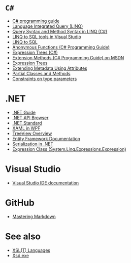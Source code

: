 
# `C#`

- [C# programming guide][csharpguid]
- [Language Integrated Query (LINQ)](https://docs.microsoft.com/en-us/dotnet/csharp/programming-guide/concepts/linq)
- [Query Syntax and Method Syntax in LINQ (C#)](https://docs.microsoft.com/en-us/dotnet/csharp/programming-guide/concepts/linq/query-syntax-and-method-syntax-in-linq)
- [LINQ to SQL tools in Visual Studio](https://docs.microsoft.com/en-us/visualstudio/data-tools/linq-to-sql-tools-in-visual-studio2?view=vs-2017)
- [LINQ to SQL](https://docs.microsoft.com/en-us/dotnet/framework/data/adonet/sql/linq/)
- [Anonymous Functions (C# Programming Guide)](https://docs.microsoft.com/en-us/dotnet/csharp/programming-guide/statements-expressions-operators/anonymous-functions)
- [Expression Trees (C#)][ET]
- [Extension Methods \(C# Programming Guide\) on MSDN](https://docs.microsoft.com/en-us/dotnet/csharp/programming-guide/classes-and-structs/extension-methods)
- [Expression Trees][ET]
- [Extending Metadata Using Attributes](https://docs.microsoft.com/en-us/dotnet/standard/attributes/index)
- [Partial Classes and Methods](https://docs.microsoft.com/en-us/dotnet/csharp/programming-guide/classes-and-structs/partial-classes-and-methods)
- [Constraints on type parameters](https://docs.microsoft.com/en-us/dotnet/csharp/programming-guide/generics/constraints-on-type-parameters)
  
 
[ExpressionClass]:https://docs.microsoft.com/en-us/dotnet/api/system.linq.expressions.expression
[ET]:https://docs.microsoft.com/en-us/dotnet/csharp/programming-guide/concepts/expression-trees/index

# .NET

- [.NET Guide](https://docs.microsoft.com/en-us/dotnet/standard/)
- [.NET API Browser](https://docs.microsoft.com/en-us/dotnet/api/)
- [.NET Standard](https://docs.microsoft.com/en-us/dotnet/standard/net-standard)
- [XAML in WPF](https://docs.microsoft.com/en-us/dotnet/framework/wpf/advanced/xaml-in-wpf)
- [TreeView Overview](https://docs.microsoft.com/en-us/dotnet/framework/wpf/controls/treeview-overview?view=netframework-4.7.2)
- [Entity Framework Documentation](https://docs.microsoft.com/en-us/ef/)
- [Serialization in .NET](http://msdn.microsoft.com/en-us/library/7ay27kt9.aspx)
- [Expression Class \(System.Linq.Expressions.Expression\)][ExpressionClass]

# Visual Studio

- [Visual Studio IDE documentation](https://docs.microsoft.com/en-us/visualstudio/ide/?view=vs-2017)

# GitHub

- [Mastering Markdown](https://guides.github.com/features/mastering-markdown/)

# See also

- [XSL\(T\) Languages](https://www.w3schools.com/xml/xsl_languages.asp)
- [Xsd.exe](http://msdn.microsoft.com/en-us/library/x6c1kb0s.aspx)

[csharpguid]: https://docs.microsoft.com/en-us/dotnet/csharp/programming-guide/
